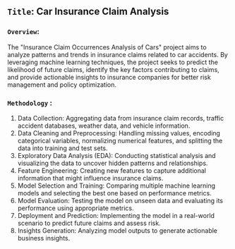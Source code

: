 ## **`Title`**: Car Insurance Claim Analysis

### **`Overview`**:
The "Insurance Claim Occurrences Analysis of Cars" project aims to analyze patterns and trends in insurance claims related to car accidents. By leveraging machine learning techniques, the project seeks to predict the likelihood of future claims, identify the key factors contributing to claims, and provide actionable insights to insurance companies for better risk management and policy optimization.

### **`Methodology`** :
1) Data Collection: Aggregating data from insurance claim records, traffic accident databases, weather data, and vehicle information.
2) Data Cleaning and Preprocessing: Handling missing values, encoding categorical variables, normalizing numerical features, and splitting the data into training and test sets.
3) Exploratory Data Analysis (EDA): Conducting statistical analysis and visualizing the data to uncover hidden patterns and relationships.
4) Feature Engineering: Creating new features to capture additional information that might influence insurance claims.
5) Model Selection and Training: Comparing multiple machine learning models and selecting the best one based on performance metrics.
6) Model Evaluation: Testing the model on unseen data and evaluating its performance using appropriate metrics.
7) Deployment and Prediction: Implementing the model in a real-world scenario to predict future claims and assess risk.
8) Insights Generation: Analyzing model outputs to generate actionable business insights.
